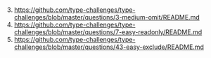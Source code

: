 #

3. <https://github.com/type-challenges/type-challenges/blob/master/questions/3-medium-omit/README.md>
7. <https://github.com/type-challenges/type-challenges/blob/master/questions/7-easy-readonly/README.md>
43. <https://github.com/type-challenges/type-challenges/blob/master/questions/43-easy-exclude/README.md>
